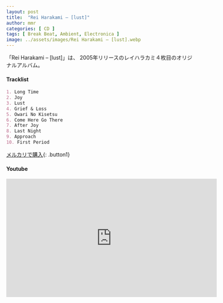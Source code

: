 ```yaml
---
layout: post
title:  "Rei Harakami – [lust]"
author: mmr
categories: [ CD ]
tags: [ Break Beat, Ambient, Electronica ]
image: ../assets/images/Rei Harakami – [lust].webp
---
```


「Rei Harakami – [lust]」は、
2005年リリースのレイハラカミ４枚目のオリジナルアルバム。


#### Tracklist
```md
1. Long Time
2. Joy
3. Lust
4. Grief & Loss
5. Owari No Kisetsu
6. Come Here Go There
7. After Joy
8. Last Night
9. Approach
10. First Period
```

[メルカリで購入](https://jp.mercari.com/item/m77173995141?afid=6142608987){: .button1}

#### Youtube
<iframe width="560" height="315" src="https://www.youtube.com/embed/kvTPF7R5Eq0?si=_jOG4-_CSvhhiGWn" title="YouTube video player" frameborder="0" allow="accelerometer; autoplay; clipboard-write; encrypted-media; gyroscope; picture-in-picture; web-share" referrerpolicy="strict-origin-when-cross-origin" allowfullscreen></iframe>